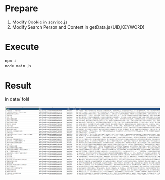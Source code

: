 

# Prepare
1. Modify Cookie in service.js
2. Modify Search Person and Content in getData.js (UID,KEYWORD)


# Execute
```bash
npm i
node main.js
```

# Result
in data/ fold

![image-20241105164506644](img/image-20241105164506644.png)